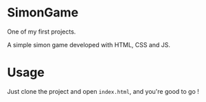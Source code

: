 # SimonGame

One of my first projects.

A simple simon game developed with HTML, CSS and JS.

# Usage

Just clone the project and open `index.html`, and you're good to go !

